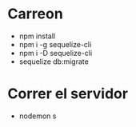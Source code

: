 # Carreon
- npm install
- npm i -g sequelize-cli
- npm i -D sequelize-cli
- sequelize db:migrate

# Correr el servidor
- nodemon s